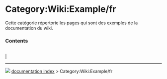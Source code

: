# Category:Wiki:Example/fr
Cette catégorie répertorie les pages qui sont des exemples de la documentation du wiki.

### Contents

|     |     |     |
| --- | --- | --- |
|



---
![](images/Button_right.svg) [documentation index](../README.md) > Category:Wiki:Example/fr
